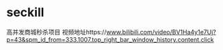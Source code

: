 # seckill
高并发商城秒杀项目
视频地址https://www.bilibili.com/video/BV1Ha4y1e7Uj?p=43&spm_id_from=333.1007.top_right_bar_window_history.content.click
